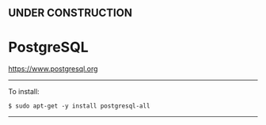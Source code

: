 

## UNDER CONSTRUCTION

# PostgreSQL

https://www.postgresql.org


---

To install:

    $ sudo apt-get -y install postgresql-all

---

